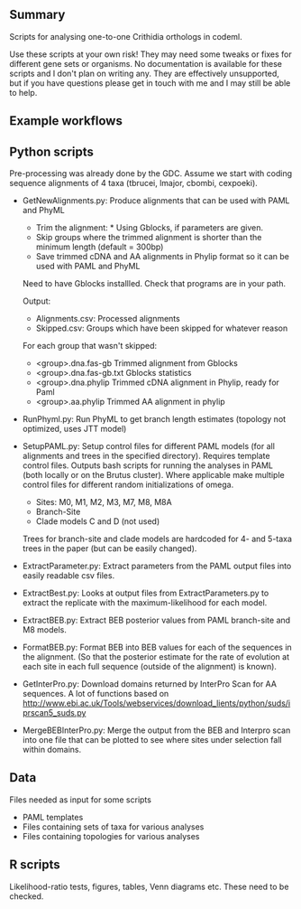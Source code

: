 ## Summary

Scripts for analysing one-to-one Crithidia orthologs in codeml.

Use these scripts at your own risk! They may need some tweaks or fixes for different gene sets or organisms. No documentation is available for these scripts and I don't plan on writing any. They are effectively unsupported, but if you have questions please get in touch with me and I may still be able to help.  


## Example workflows 



## Python scripts

Pre-processing was already done by the GDC. Assume we start with coding sequence alignments of 4 taxa (tbrucei, lmajor, cbombi, cexpoeki). 


- GetNewAlignments.py:
	Produce alignments that can be used with PAML and PhyML

    - Trim the alignment:
            * Using Gblocks, if parameters are given.
    - Skip groups where the trimmed alignment is shorter than the minimum length (default = 300bp)
    - Save trimmed cDNA and AA alignments in Phylip format so it can be used with PAML and PhyML

	Need to have Gblocks installled.  Check that programs are in your path.  
	
	Output:

    - Alignments.csv:  Processed alignments
    - Skipped.csv:     Groups which have been skipped for whatever reason
    

    For each group that wasn't skipped:

    - \<group\>.dna.fas-gb         Trimmed alignment from Gblocks
    - \<group\>.dna.fas-gb.txt     Gblocks statistics
    - \<group\>.dna.phylip         Trimmed cDNA alignment in Phylip, ready for Paml
    - \<group\>.aa.phylip             Trimmed AA alignment in phylip
   

- RunPhyml.py: 
	Run PhyML to get branch length estimates (topology not optimized, uses JTT model)

- SetupPAML.py:
	Setup control files for different PAML models (for all alignments and trees in the specified directory). Requires template control files. Outputs bash scripts for running the analyses in PAML (both locally or on the Brutus cluster). Where applicable make multiple control files for different random initializations of omega.

	- Sites: M0, M1, M2, M3, M7, M8, M8A
	- Branch-Site
	- Clade models C and D (not used)

	Trees for branch-site and clade models are hardcoded for 4- and 5-taxa trees in the paper (but can be easily changed).


- ExtractParameter.py:
	Extract parameters from the PAML output files into easily readable csv files.

- ExtractBest.py:
	Looks at output files from ExtractParameters.py to extract the replicate with the maximum-likelihood for each model.

- ExtractBEB.py:
	Extract BEB posterior values from PAML branch-site and M8 models.

- FormatBEB.py:
	Format BEB into BEB values for each of the sequences in the alignment. (So that the posterior estimate for the rate of evolution at each site in each full sequence (outside of the alignment) is known).

- GetInterPro.py:
	Download domains returned by InterPro Scan for AA sequences. A lot of functions based on http://www.ebi.ac.uk/Tools/webservices/download_lients/python/suds/iprscan5_suds.py

- MergeBEBInterPro.py:
	Merge the output from the BEB and Interpro scan into one file that can be plotted to see where sites under selection fall within domains.



## Data
Files needed as input for some scripts

- PAML templates
- Files containing sets of taxa for various analyses 
- Files containing topologies for various analyses  


## R scripts
Likelihood-ratio tests, figures, tables, Venn diagrams etc.
These need to be checked.
